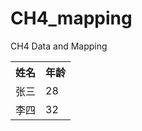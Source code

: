 # CH4_mapping
CH4 Data and Mapping
<table>
  <tr>
    <th>姓名</th>
    <th>年龄</th>
  </tr>
  <tr>
    <td>张三</td>
    <td>28</td>
  </tr>
  <tr>
    <td>李四</td>
    <td>32</td>
  </tr>
</table>
